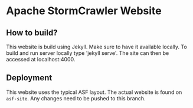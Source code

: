 # Apache StormCrawler Website

## How to build?

This website is build using Jekyll. Make sure to have it available locally.
To build and run server locally type 'jekyll serve'. The site can then be accessed at localhost:4000.

## Deployment

This website uses the typical ASF layout. The actual website is found on `asf-site`. Any changes need to be pushed to this branch.